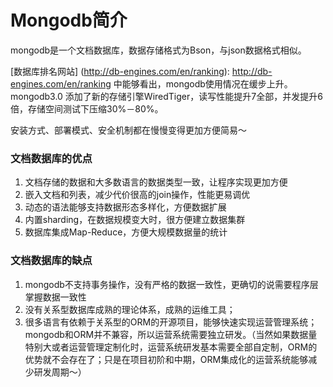 Mongodb简介
=======

mongodb是一个文档数据库，数据存储格式为Bson，与json数据格式相似。

[数据库排名网站] (http://db-engines.com/en/ranking): http://db-engines.com/en/ranking 中能够看出，mongodb使用情况在缓步上升。mongodb3.0 添加了新的存储引擎WiredTiger，读写性能提升7全部，并发提升6倍，存储空间测试下压缩30%－80%。

安装方式、部署模式、安全机制都在慢慢变得更加方便简易〜

### 文档数据库的优点

1. 文档存储的数据和大多数语言的数据类型一致，让程序实现更加方便
2. 嵌入文档和列表，减少代价很高的join操作，性能更易调优
3. 动态的语法能够支持数据形态多样化，方便数据扩展
4. 内置sharding，在数据规模变大时，很方便建立数据集群
5. 数据库集成Map-Reduce，方便大规模数据量的统计

### 文档数据库的缺点
1. mongodb不支持事务操作，没有严格的数据一致性，更确切的说需要程序层掌握数据一致性
2. 没有关系型数据库成熟的理论体系，成熟的运维工具；
3. 很多语言有依赖于关系型的ORM的开源项目，能够快速实现运营管理系统；mongodb和ORM并不兼容，所以运营系统需要独立研发。（当然如果数据量特别大或者运营管理定制化时，运营系统研发基本需要全部自定制，ORM的优势就不会存在了；只是在项目初阶和中期，ORM集成化的运营系统能够减少研发周期〜）
